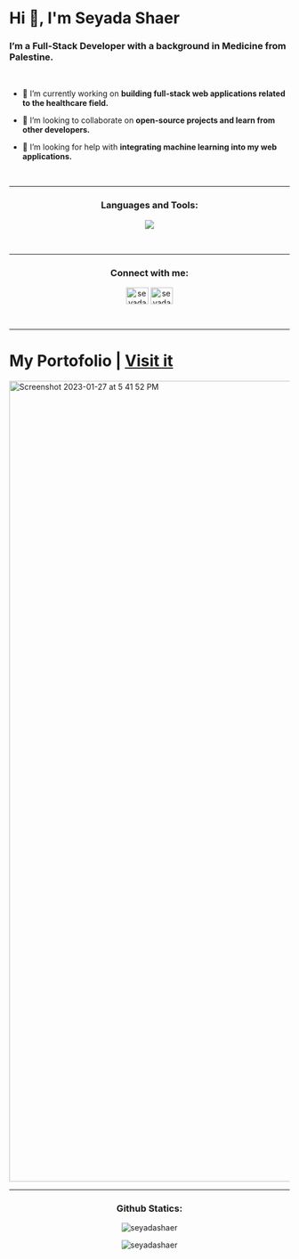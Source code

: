 <h1 align="left">Hi 👋, I'm Seyada Shaer</h1>
<h3 align="left">I’m a Full-Stack Developer with a background in Medicine from Palestine.</h3>
<br>

- 🔭 I’m currently working on **building full-stack web applications related to the healthcare field.**

- 👯 I’m looking to collaborate on **open-source projects and learn from other developers.**

- 🤝 I’m looking for help with **integrating machine learning into my web applications.**

<br>
<hr>
<h3 align="center">Languages and Tools:</h3>
<p align="center">
  <a href="https://skillicons.dev">
    <img src="https://skillicons.dev/icons?i=html,css,javascript,python,django,flask,aws,sqlite,mysql,git,github,vim" />
  </a>
</p>

<br>
<hr>
<h3 align="center">Connect with me:</h3>
<p align="center">
<a href="https://linkedin.com/in/seyadashaer" target="blank"><img align="center" src="https://raw.githubusercontent.com/rahuldkjain/github-profile-readme-generator/master/src/images/icons/Social/linked-in-alt.svg" alt="seyadashaer" height="30" width="40" /></a>
<a href="https://fb.com/seyadashaer" target="blank"><img align="center" src="https://raw.githubusercontent.com/rahuldkjain/github-profile-readme-generator/master/src/images/icons/Social/facebook.svg" alt="seyadashaer" height="30" width="40" /></a>
</p>

<br>
<hr>

# My Portofolio  | [Visit it](https://seyadashaer.github.io/)
<img width="1439" alt="Screenshot 2023-01-27 at 5 41 52 PM" src="https://user-images.githubusercontent.com/114147627/215127117-962c5e0b-b1b0-4957-99e5-dda542ba0ba7.png">





<br>
<hr>
<h3 align="center">Github Statics:</h3>
<p align="center"><img align="center" src="https://github-readme-stats.vercel.app/api/top-langs?username=seyadashaer&show_icons=true&locale=en&layout=compact" alt="seyadashaer" /></p>

<p align="center"><img align="center" src="https://github-readme-streak-stats.herokuapp.com/?user=seyadashaer&" alt="seyadashaer" /></p>


